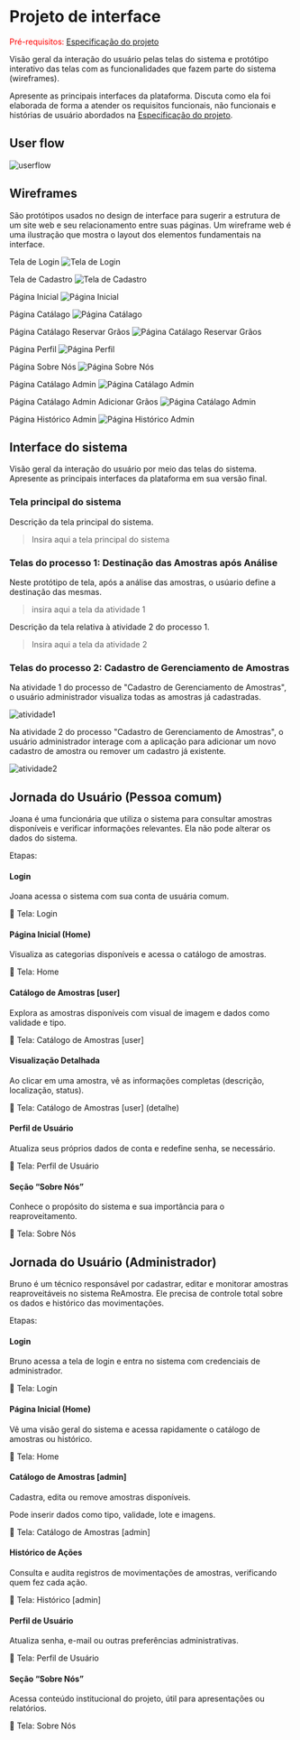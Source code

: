 
# Projeto de interface

<span style="color:red">Pré-requisitos: <a href="02-Especificacao.md"> Especificação do projeto</a></span>

Visão geral da interação do usuário pelas telas do sistema e protótipo interativo das telas com as funcionalidades que fazem parte do sistema (wireframes).

 Apresente as principais interfaces da plataforma. Discuta como ela foi elaborada de forma a atender os requisitos funcionais, não funcionais e histórias de usuário abordados na <a href="02-Especificacao.md"> Especificação do projeto</a></span>.

 ## User flow

<!--
Fluxo de usuário (user flow) é uma técnica que permite ao desenvolvedor mapear todo o fluxo de navegação do usuário na aplicação. Essa técnica serve para alinhar os caminhos e as possíveis ações que o usuário pode realizar junto com os membros da equipe.
-->

![userflow](https://github.com/ICEI-PUC-Minas-PBE-ADS-SI/2025-1-p5-tias-reaproveitamentoamostras/blob/fc83b4ffbb39d0f28513ea46f872308bcc2cf063/docs/images/user_flow_reamostra.png)

<!--
> **Links úteis**:
> - [User flow: o quê é e como fazer?](https://medium.com/7bits/fluxo-de-usu%C3%A1rio-user-flow-o-que-%C3%A9-como-fazer-79d965872534)
> - [User flow vs site maps](http://designr.com.br/sitemap-e-user-flow-quais-as-diferencas-e-quando-usar-cada-um/)
> - [Top 25 user flow tools & templates for smooth](https://www.mockplus.com/blog/post/user-flow-tools)
-->

<!--
### Diagrama de fluxo

O diagrama apresenta o estudo do fluxo de interação do usuário com o sistema interativo, muitas vezes sem a necessidade de desenhar o design das telas da interface. Isso permite que o design das interações seja bem planejado e tenha impacto na qualidade do design do wireframe interativo que será desenvolvido logo em seguida.

O diagrama de fluxo pode ser desenvolvido com “boxes” que possuem, internamente, a indicação dos principais elementos de interface — tais como menus e acessos — e funcionalidades, como editar, pesquisar, filtrar e configurar, além da conexão entre esses boxes a partir do processo de interação.

![Exemplo de diagrama de fluxo](images/diagrama_fluxo.jpg)

> **Links úteis**:
> - [Como criar um diagrama de fluxo de usuário](https://www.lucidchart.com/blog/how-to-make-a-user-flow-diagram)
> - [Fluxograma online: seis sites para fazer gráfico sem instalar nada](https://www.techtudo.com.br/listas/2019/03/fluxograma-online-seis-sites-para-fazer-grafico-sem-instalar-nada.ghtml)
-->

## Wireframes

São protótipos usados no design de interface para sugerir a estrutura de um site web e seu relacionamento entre suas páginas. Um wireframe web é uma ilustração que mostra o layout dos elementos fundamentais na interface.

Tela de Login
![Tela de Login](images/telalogin.png)

Tela de Cadastro
![Tela de Cadastro](images/telacadastro.png)

Página Inicial
![Página Inicial](images/paginainicial.png)

Página Catálago
![Página Catálago](https://github.com/ICEI-PUC-Minas-PBE-ADS-SI/2025-1-p5-tias-reaproveitamentoamostras/blob/fc83b4ffbb39d0f28513ea46f872308bcc2cf063/docs/images/catalagos.png)

Página Catálago Reservar Grãos
![Página Catálago Reservar Grãos](images/reservar.png)

Página Perfil
![Página Perfil](images/perfil.png)

Página Sobre Nós
![Página Sobre Nós](images/sobrenos.png)

Página Catálago Admin
![Página Catálago Admin](images/catalagoadmin.png)

Página Catálago Admin Adicionar Grãos
![Página Catálago Admin](images/addprodutocatalago.png)

Página Histórico Admin 
![Página Histórico Admin ](images/historicoadmin.png)

<!--
> **Links úteis**:
> - [Protótipos: baixa, média ou alta fidelidade?](https://medium.com/ladies-that-ux-br/prot%C3%B3tipos-baixa-m%C3%A9dia-ou-alta-fidelidade-71d897559135)
> - [Protótipos vs wireframes](https://www.nngroup.com/videos/prototypes-vs-wireframes-ux-projects/)
> - [Ferramentas de wireframes](https://rockcontent.com/blog/wireframes/)
> - [MarvelApp](https://marvelapp.com/developers/documentation/tutorials/)
> - [Figma](https://www.figma.com/)
> - [Adobe XD](https://www.adobe.com/br/products/xd.html#scroll)
> - [Axure](https://www.axure.com/edu) (Licença Educacional)
> - [InvisionApp](https://www.invisionapp.com/) (Licença Educacional)
-->

## Interface do sistema

Visão geral da interação do usuário por meio das telas do sistema. Apresente as principais interfaces da plataforma em sua versão final.

### Tela principal do sistema

Descrição da tela principal do sistema.

> Insira aqui a tela principal do sistema


###  Telas do processo 1: Destinação das Amostras após Análise

Neste protótipo de tela, após a análise das amostras, o usúario define a destinação das mesmas.

> insira aqui a tela da atividade 1

Descrição da tela relativa à atividade 2 do processo 1.

> Insira aqui a tela da atividade 2


### Telas do processo 2: Cadastro de Gerenciamento de Amostras

Na atividade 1 do processo de "Cadastro de Gerenciamento de Amostras", o usuário administrador visualiza todas as amostras já cadastradas.

![atividade1](images/catalagoadmin.png)

Na atividade 2 do processo "Cadastro de Gerenciamento de Amostras", o usuário administrador interage com a aplicação para adicionar um novo cadastro de amostra ou remover um cadastro já existente.

![atividade2](https://github.com/ICEI-PUC-Minas-PBE-ADS-SI/2025-1-p5-tias-reaproveitamentoamostras/blob/fc83b4ffbb39d0f28513ea46f872308bcc2cf063/docs/images/pag1.jpg)

## Jornada do Usuário (Pessoa comum)

Joana é uma funcionária que utiliza o sistema para consultar amostras disponíveis e verificar informações relevantes. Ela não pode alterar os dados do sistema.

Etapas:
#### Login

Joana acessa o sistema com sua conta de usuária comum.

📍 Tela: Login

#### Página Inicial (Home)

Visualiza as categorias disponíveis e acessa o catálogo de amostras.

📍 Tela: Home

#### Catálogo de Amostras [user]

Explora as amostras disponíveis com visual de imagem e dados como validade e tipo.

📍 Tela: Catálogo de Amostras [user]

#### Visualização Detalhada

Ao clicar em uma amostra, vê as informações completas (descrição, localização, status).

📍 Tela: Catálogo de Amostras [user] (detalhe)

#### Perfil de Usuário

Atualiza seus próprios dados de conta e redefine senha, se necessário.

📍 Tela: Perfil de Usuário

#### Seção “Sobre Nós”

Conhece o propósito do sistema e sua importância para o reaproveitamento.

📍 Tela: Sobre Nós

## Jornada do Usuário (Administrador)

Bruno é um técnico responsável por cadastrar, editar e monitorar amostras reaproveitáveis no sistema ReAmostra. Ele precisa de controle total sobre os dados e histórico das movimentações.

Etapas:
#### Login

Bruno acessa a tela de login e entra no sistema com credenciais de administrador.

📍 Tela: Login

#### Página Inicial (Home)

Vê uma visão geral do sistema e acessa rapidamente o catálogo de amostras ou histórico.

📍 Tela: Home

#### Catálogo de Amostras [admin]

Cadastra, edita ou remove amostras disponíveis.

Pode inserir dados como tipo, validade, lote e imagens.

📍 Tela: Catálogo de Amostras [admin]

#### Histórico de Ações

Consulta e audita registros de movimentações de amostras, verificando quem fez cada ação.

📍 Tela: Histórico [admin]

#### Perfil de Usuário

Atualiza senha, e-mail ou outras preferências administrativas.

📍 Tela: Perfil de Usuário

#### Seção “Sobre Nós”

Acessa conteúdo institucional do projeto, útil para apresentações ou relatórios.

📍 Tela: Sobre Nós
